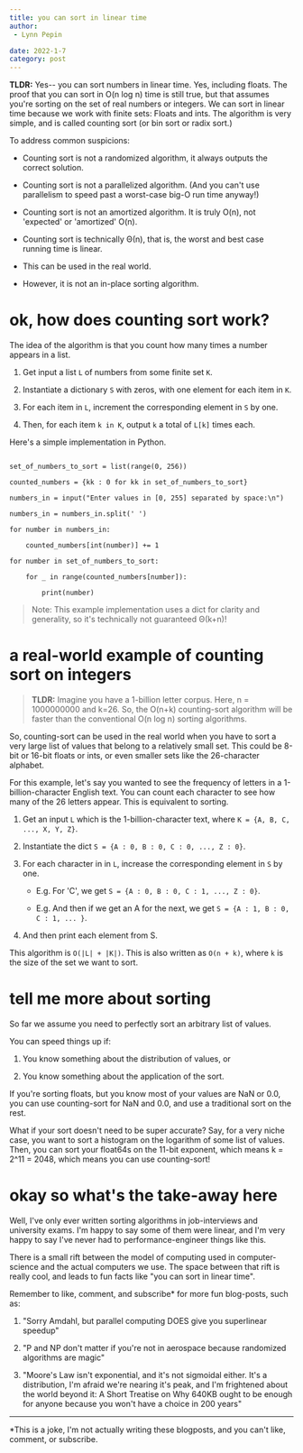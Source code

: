 ```yaml
---
title: you can sort in linear time
author:
 - Lynn Pepin

date: 2022-1-7
category: post
---
```



**TLDR:** Yes-- you can sort numbers in linear time. Yes, including floats. The proof that you can sort in O(n log n) time is still true, but that assumes you're sorting on the set of real numbers or integers. We can sort in linear time because we work with finite sets: Floats and ints.  The algorithm is very simple, and is called counting sort (or bin sort or radix sort.)

To address common suspicions:

 - Counting sort is not a randomized algorithm, it always outputs the correct solution.

 - Counting sort is not a parallelized algorithm. (And you can't use parallelism to speed past a worst-case big-O run time anyway!)

 - Counting sort is not an amortized algorithm. It is truly O(n), not 'expected' or 'amortized' O(n).

 - Counting sort is technically Θ(n), that is, the worst and best case running time is linear. 

 - This can be used in the real world.

- However, it is not an in-place sorting algorithm.

# ok, how does counting sort work?

The idea of the algorithm is that you count how many times a number appears in a list.

1. Get input a list `L` of numbers from some finite set `K`.

2. Instantiate a dictionary `S` with zeros, with one element for each item in `K`.

3. For each item in `L`, increment the corresponding element in `S` by one.

4. Then, for each item `k in K`, output `k` a total of `L[k]` times each.

Here's a simple implementation in Python.

```

set_of_numbers_to_sort = list(range(0, 256)) 

counted_numbers = {kk : 0 for kk in set_of_numbers_to_sort}

numbers_in = input("Enter values in [0, 255] separated by space:\n")

numbers_in = numbers_in.split(' ')

for number in numbers_in:

    counted_numbers[int(number)] += 1

for number in set_of_numbers_to_sort:

    for _ in range(counted_numbers[number]):

        print(number)

```

> Note: This example implementation uses a dict for clarity and generality, so it's technically not guaranteed Θ(k+n)!

# a real-world example of counting sort on integers

> **TLDR:** Imagine you have a 1-billion letter corpus. Here, n = 1000000000 and k=26. So, the O(n+k) counting-sort algorithm will be faster than the conventional O(n log n) sorting algorithms.

So, counting-sort can be used in the real world when you have to sort a very large list of values that belong to a relatively small set. This could be 8-bit or 16-bit floats or ints, or even smaller sets like the 26-character alphabet.

For this example, let's say you wanted to see the frequency of letters in a 1-billion-character English text. You can count each character to see how many of the 26 letters appear. This is equivalent to sorting.

1. Get an input `L` which is the 1-billion-character text, where `K = {A, B, C, ..., X, Y, Z}`.

2. Instantiate the dict `S = {A : 0, B : 0, C : 0, ..., Z : 0}`.

3. For each character in in `L`, increase the corresponding element in `S` by one.

    - E.g. For 'C', we get `S = {A : 0, B : 0, C : 1, ..., Z : 0}`.

    - E.g. And then if we get an A for the next, we get `S = {A : 1, B : 0, C : 1, ... }`.

4. And then print each element from S.

This algorithm is `O(|L| + |K|)`. This is also written as `O(n + k)`, where `k` is the size of the set we want to sort.

# tell me more about sorting

So far we assume you need to perfectly sort an arbitrary list of values. 

You can speed things up if:

1. You know something about the distribution of values, or

2. You know something about the application of the sort.

If you're sorting floats, but you know most of your values are NaN or 0.0, you can use counting-sort for NaN and 0.0, and use a traditional sort on the rest.

What if your sort doesn't need to be super accurate? Say, for a very niche case, you want to sort a histogram on the logarithm of some list of values. Then, you can sort your float64s on the 11-bit exponent, which means k = 2^11 = 2048, which means you can use counting-sort!

# okay so what's the take-away here

Well, I've only ever written sorting algorithms in job-interviews and university exams. I'm happy to say some of them were linear, and I'm very happy to say I've never had to performance-engineer things like this.

There is a small rift between the model of computing used in computer-science and the actual computers we use. The space between that rift is really cool, and leads to fun facts like "you can sort in linear time".

Remember to like, comment, and subscribe\* for more fun blog-posts, such as:

1. "Sorry Amdahl, but parallel computing DOES give you superlinear speedup"

2. "P and NP don't matter if you're not in aerospace because randomized algorithms are magic"

3. "Moore's Law isn't exponential, and it's not sigmoidal either. It's a distribution, I'm afraid we're nearing it's peak, and I'm frightened about the world beyond it: A Short Treatise on Why 640KB ought to be enough for anyone because you won't have a choice in 200 years"

---

\*This is a joke, I'm not actually writing these blogposts, and you can't like, comment, or subscribe.


